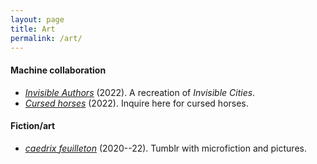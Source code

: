 ```yaml
---
layout: page
title: Art
permalink: /art/
---
```


#### Machine collaboration

- [*Invisible Authors*](/assets/invisible-authors.pdf) (2022). A
  recreation of *Invisible Cities*.
- <a href = "mailto:cursedhorses@gmail.com"><i>Cursed horses</i></a>
  (2022). Inquire here for cursed horses.

#### Fiction/art

- [*caedrix feuilleton*](https://caedrix.tumblr.com/)
(2020--22). Tumblr with microfiction and pictures.
<!-- - [*Fearful Spheres*](/assets/fearful-spheres.pdf) (2018). A short chapbook.-->

<!-- #### Nonfiction-->

<!-- - ["Calling down the lightning"](/assets/lightning.pdf) (2021). An essay about art, community, and madness.-->
<!--- ["Counternarratives for young scientists"](/assets/reality)  (2020). A  [talk](https://scienceinvancouver.com/event/teen-nerd-nite-quantum-leaps-conference/)  about the nature of science.-->
